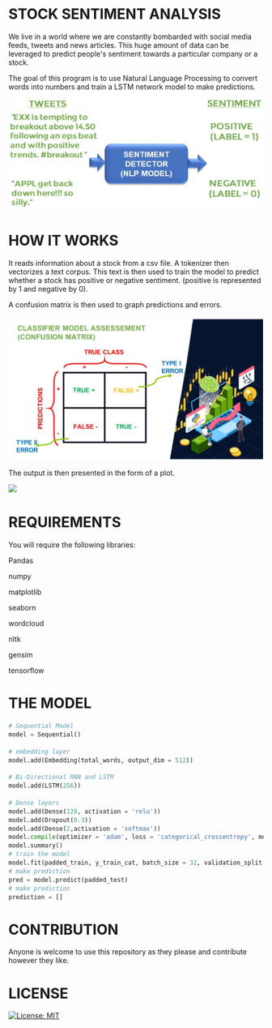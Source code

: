 # STOCK SENTIMENT ANALYSIS

We live in a world where we are constantly bombarded with social media feeds, tweets and news articles. This huge amount of data can be leveraged to predict people's sentiment towards a particular company or a stock.


The goal of this program is to use Natural Language Processing to convert words into numbers and train a LSTM network model to make predictions.

![](Understanding.jpg)

# HOW IT WORKS

It reads information about a stock from a csv file. A tokenizer then vectorizes a text corpus. This text is then used to train the model to predict whether a stock has positive or negative sentiment. (positive is represented by 1 and negative by 0).

A confusion matrix is then used to graph predictions and errors.

![](CM.jpg)

The output is then presented in the form of a plot.

![](W.jpeg)

# REQUIREMENTS

You will require the following libraries:

Pandas

numpy

matplotlib

seaborn

wordcloud

nltk

gensim

tensorflow

# THE MODEL 

```python
# Sequential Model
model = Sequential()

# embedding layer
model.add(Embedding(total_words, output_dim = 512))

# Bi-Directional RNN and LSTM
model.add(LSTM(256))

# Dense layers
model.add(Dense(128, activation = 'relu'))
model.add(Dropout(0.3))
model.add(Dense(2,activation = 'softmax'))
model.compile(optimizer = 'adam', loss = 'categorical_crossentropy', metrics = ['acc'])
model.summary()
# train the model
model.fit(padded_train, y_train_cat, batch_size = 32, validation_split = 0.2, epochs = 2)
# make prediction
pred = model.predict(padded_test)
# make prediction
prediction = []
```
# CONTRIBUTION

Anyone is welcome to use this repository as they please and contribute however they like.

# LICENSE 

[![License: MIT](https://img.shields.io/badge/License-MIT-yellow.svg)](https://opensource.org/licenses/MIT)
